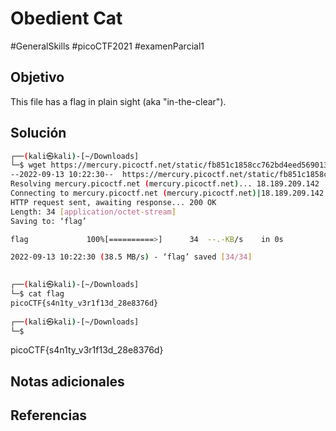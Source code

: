 # Obedient Cat
#GeneralSkills #picoCTF2021 #examenParcial1 
## Objetivo
This file has a flag in plain sight (aka "in-the-clear").
## Solución

```bash
┌──(kali㉿kali)-[~/Downloads]
└─$ wget https://mercury.picoctf.net/static/fb851c1858cc762bd4eed569013d7f00/flag
--2022-09-13 10:22:30--  https://mercury.picoctf.net/static/fb851c1858cc762bd4eed569013d7f00/flag
Resolving mercury.picoctf.net (mercury.picoctf.net)... 18.189.209.142
Connecting to mercury.picoctf.net (mercury.picoctf.net)|18.189.209.142|:443... connected.
HTTP request sent, awaiting response... 200 OK
Length: 34 [application/octet-stream]
Saving to: ‘flag’

flag             100%[==========>]      34  --.-KB/s    in 0s      

2022-09-13 10:22:30 (38.5 MB/s) - ‘flag’ saved [34/34]

                                                                    
┌──(kali㉿kali)-[~/Downloads]
└─$ cat flag
picoCTF{s4n1ty_v3r1f13d_28e8376d}
                                                                    
┌──(kali㉿kali)-[~/Downloads]
└─$ 

```
 picoCTF{s4n1ty_v3r1f13d_28e8376d}
## Notas adicionales

## Referencias